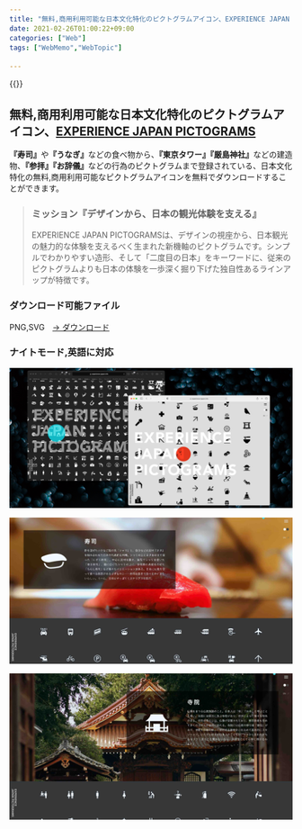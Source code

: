 ```yaml
---
title: "無料,商用利用可能な日本文化特化のピクトグラムアイコン、EXPERIENCE JAPAN PICTOGRAMS"
date: 2021-02-26T01:00:22+09:00
categories: ["Web"]
tags: ["WebMemo","WebTopic"]

---
```


{{<ad>}}

## 無料,商用利用可能な日本文化特化のピクトグラムアイコン、[EXPERIENCE JAPAN PICTOGRAMS](https://experience-japan.info)

<b>『寿司』</b>や<b>『うなぎ』</b>などの食べ物から、<b>『東京タワー』『厳島神社』</b>などの建造物、<b>『参拝』『お辞儀』</b>などの行為のピクトグラムまで登録されている、日本文化特化の無料,商用利用可能なピクトグラムアイコンを無料でダウンロードすることができます。

> ### ミッション『デザインから、日本の観光体験を支える』
>
> EXPERIENCE JAPAN PICTOGRAMSは、デザインの視座から、日本観光の魅力的な体験を支えるべく生まれた新機軸のピクトグラムです。シンプルでわかりやすい造形、そして「二度目の日本」をキーワードに、従来のピクトグラムよりも日本の体験を一歩深く掘り下げた独自性あるラインアップが特徴です。

### ダウンロード可能ファイル

PNG,SVG　[→ ダウンロード](https://experience-japan.info/download)

### ナイトモード,英語に対応

![](../../../images/webmemo-experience-japan-1.jpg)

![](../../../images/webmemo-experience-japan-2.jpg)

![](../../../images/webmemo-experience-japan-3.jpg)